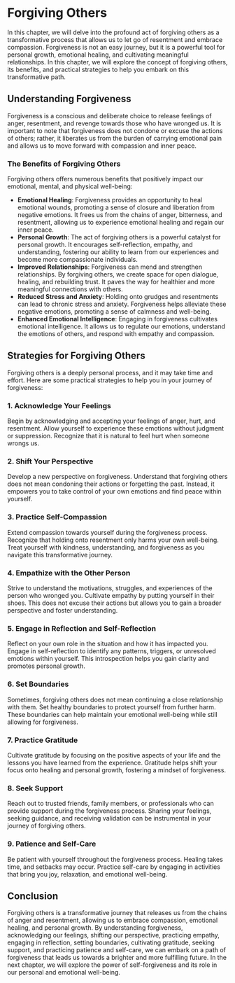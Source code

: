 Forgiving Others
=========================

In this chapter, we will delve into the profound act of forgiving others as a transformative process that allows us to let go of resentment and embrace compassion. Forgiveness is not an easy journey, but it is a powerful tool for personal growth, emotional healing, and cultivating meaningful relationships. In this chapter, we will explore the concept of forgiving others, its benefits, and practical strategies to help you embark on this transformative path.

Understanding Forgiveness
-------------------------

Forgiveness is a conscious and deliberate choice to release feelings of anger, resentment, and revenge towards those who have wronged us. It is important to note that forgiveness does not condone or excuse the actions of others; rather, it liberates us from the burden of carrying emotional pain and allows us to move forward with compassion and inner peace.

### The Benefits of Forgiving Others

Forgiving others offers numerous benefits that positively impact our emotional, mental, and physical well-being:

* **Emotional Healing**: Forgiveness provides an opportunity to heal emotional wounds, promoting a sense of closure and liberation from negative emotions. It frees us from the chains of anger, bitterness, and resentment, allowing us to experience emotional healing and regain our inner peace.
* **Personal Growth**: The act of forgiving others is a powerful catalyst for personal growth. It encourages self-reflection, empathy, and understanding, fostering our ability to learn from our experiences and become more compassionate individuals.
* **Improved Relationships**: Forgiveness can mend and strengthen relationships. By forgiving others, we create space for open dialogue, healing, and rebuilding trust. It paves the way for healthier and more meaningful connections with others.
* **Reduced Stress and Anxiety**: Holding onto grudges and resentments can lead to chronic stress and anxiety. Forgiveness helps alleviate these negative emotions, promoting a sense of calmness and well-being.
* **Enhanced Emotional Intelligence**: Engaging in forgiveness cultivates emotional intelligence. It allows us to regulate our emotions, understand the emotions of others, and respond with empathy and compassion.

Strategies for Forgiving Others
-------------------------------

Forgiving others is a deeply personal process, and it may take time and effort. Here are some practical strategies to help you in your journey of forgiveness:

### 1. Acknowledge Your Feelings

Begin by acknowledging and accepting your feelings of anger, hurt, and resentment. Allow yourself to experience these emotions without judgment or suppression. Recognize that it is natural to feel hurt when someone wrongs us.

### 2. Shift Your Perspective

Develop a new perspective on forgiveness. Understand that forgiving others does not mean condoning their actions or forgetting the past. Instead, it empowers you to take control of your own emotions and find peace within yourself.

### 3. Practice Self-Compassion

Extend compassion towards yourself during the forgiveness process. Recognize that holding onto resentment only harms your own well-being. Treat yourself with kindness, understanding, and forgiveness as you navigate this transformative journey.

### 4. Empathize with the Other Person

Strive to understand the motivations, struggles, and experiences of the person who wronged you. Cultivate empathy by putting yourself in their shoes. This does not excuse their actions but allows you to gain a broader perspective and foster understanding.

### 5. Engage in Reflection and Self-Reflection

Reflect on your own role in the situation and how it has impacted you. Engage in self-reflection to identify any patterns, triggers, or unresolved emotions within yourself. This introspection helps you gain clarity and promotes personal growth.

### 6. Set Boundaries

Sometimes, forgiving others does not mean continuing a close relationship with them. Set healthy boundaries to protect yourself from further harm. These boundaries can help maintain your emotional well-being while still allowing for forgiveness.

### 7. Practice Gratitude

Cultivate gratitude by focusing on the positive aspects of your life and the lessons you have learned from the experience. Gratitude helps shift your focus onto healing and personal growth, fostering a mindset of forgiveness.

### 8. Seek Support

Reach out to trusted friends, family members, or professionals who can provide support during the forgiveness process. Sharing your feelings, seeking guidance, and receiving validation can be instrumental in your journey of forgiving others.

### 9. Patience and Self-Care

Be patient with yourself throughout the forgiveness process. Healing takes time, and setbacks may occur. Practice self-care by engaging in activities that bring you joy, relaxation, and emotional well-being.

Conclusion
----------

Forgiving others is a transformative journey that releases us from the chains of anger and resentment, allowing us to embrace compassion, emotional healing, and personal growth. By understanding forgiveness, acknowledging our feelings, shifting our perspective, practicing empathy, engaging in reflection, setting boundaries, cultivating gratitude, seeking support, and practicing patience and self-care, we can embark on a path of forgiveness that leads us towards a brighter and more fulfilling future. In the next chapter, we will explore the power of self-forgiveness and its role in our personal and emotional well-being.
